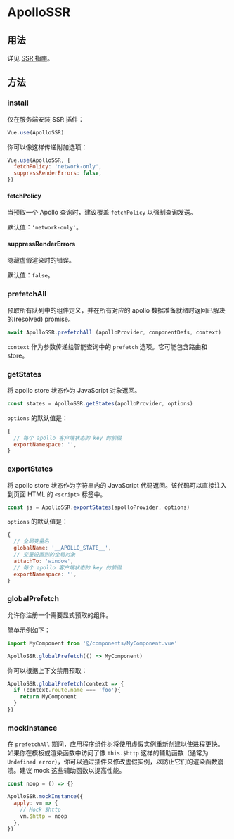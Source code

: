 # ApolloSSR

## 用法

详见 [SSR 指南](../guide/ssr.md)。

## 方法

### install

仅在服务端安装 SSR 插件：

```js
Vue.use(ApolloSSR)
```

你可以像这样传递附加选项：

```js
Vue.use(ApolloSSR, {
  fetchPolicy: 'network-only',
  suppressRenderErrors: false,
})
```

#### fetchPolicy

当预取一个 Apollo 查询时，建议覆盖 `fetchPolicy` 以强制查询发送。

默认值：`'network-only'`。

#### suppressRenderErrors

隐藏虚假渲染时的错误。

默认值：`false`。

### prefetchAll

预取所有队列中的组件定义，并在所有对应的 apollo 数据准备就绪时返回已解决的(resolved) promise。

```js
await ApolloSSR.prefetchAll (apolloProvider, componentDefs, context)
```

`context` 作为参数传递给智能查询中的 `prefetch` 选项。它可能包含路由和 store。

### getStates

将 apollo store 状态作为 JavaScript 对象返回。

```js
const states = ApolloSSR.getStates(apolloProvider, options)
```

`options` 的默认值是：

```js
{
  // 每个 apollo 客户端状态的 key 的前缀
  exportNamespace: '',
}
```

### exportStates

将 apollo store 状态作为字符串内的 JavaScript 代码返回。该代码可以直接注入到页面 HTML 的 `<script>` 标签中。

```js
const js = ApolloSSR.exportStates(apolloProvider, options)
```

`options` 的默认值是：

```js
{
  // 全局变量名
  globalName: '__APOLLO_STATE__',
  // 变量设置到的全局对象
  attachTo: 'window',
  // 每个 apollo 客户端状态的 key 的前缀
  exportNamespace: '',
}
```

### globalPrefetch

允许你注册一个需要显式预取的组件。

简单示例如下：

```js
import MyComponent from '@/components/MyComponent.vue'

ApolloSSR.globalPrefetch(() => MyComponent)
```

你可以根据上下文禁用预取：

```js
ApolloSSR.globalPrefetch(context => {
  if (context.route.name === 'foo'){
    return MyComponent
  }
})
```

### mockInstance

在 `prefetchAll` 期间，应用程序组件树将使用虚假实例重新创建以使进程更快。如果你在模板或渲染函数中访问了像 `this.$http` 这样的辅助函数（通常为 `Undefined error`），你可以通过插件来修改虚假实例，以防止它们的渲染函数崩溃。建议 mock 这些辅助函数以提高性能。

```js
const noop = () => {}

ApolloSSR.mockInstance({
  apply: vm => {
    // Mock $http
    vm.$http = noop
  },
})
```
